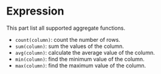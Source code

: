 # Expression

This part list all supported aggregate functions.

- `count(column)`: count the number of rows.
- `sum(column)`: sum the values of the column.
- `avg(column)`: calculate the average value of the column.
- `min(column)`: find the minimum value of the column.
- `max(column)`: find the maximum value of the column.
